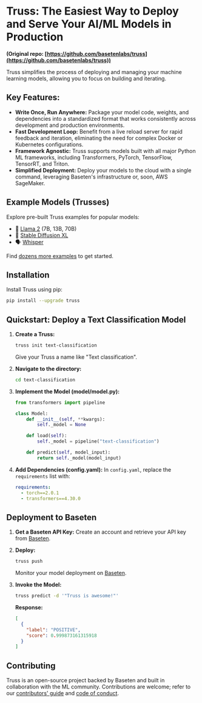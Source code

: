 # Truss: The Easiest Way to Deploy and Serve Your AI/ML Models in Production

**(Original repo: [https://github.com/basetenlabs/truss](https://github.com/basetenlabs/truss))**

Truss simplifies the process of deploying and managing your machine learning models, allowing you to focus on building and iterating.

## Key Features:

*   **Write Once, Run Anywhere:** Package your model code, weights, and dependencies into a standardized format that works consistently across development and production environments.
*   **Fast Development Loop:** Benefit from a live reload server for rapid feedback and iteration, eliminating the need for complex Docker or Kubernetes configurations.
*   **Framework Agnostic:** Truss supports models built with all major Python ML frameworks, including Transformers, PyTorch, TensorFlow, TensorRT, and Triton.
*   **Simplified Deployment:** Deploy your models to the cloud with a single command, leveraging Baseten's infrastructure or, soon, AWS SageMaker.

## Example Models (Trusses)

Explore pre-built Truss examples for popular models:

*   🦙 [Llama 2](https://github.com/basetenlabs/truss-examples/tree/main/llama/llama-2-7b-chat) (7B, 13B, 70B)
*   🎨 [Stable Diffusion XL](https://github.com/basetenlabs/truss-examples/tree/main/stable-diffusion/stable-diffusion-xl-1.0)
*   🗣 [Whisper](https://github.com/basetenlabs/truss-examples/tree/main/whisper/whisper-truss)

Find [dozens more examples](https://github.com/basetenlabs/truss-examples/) to get started.

## Installation

Install Truss using pip:

```bash
pip install --upgrade truss
```

## Quickstart: Deploy a Text Classification Model

1.  **Create a Truss:**
    ```bash
    truss init text-classification
    ```
    Give your Truss a name like "Text classification".

2.  **Navigate to the directory:**
    ```bash
    cd text-classification
    ```

3.  **Implement the Model (model/model.py):**
    ```python
    from transformers import pipeline

    class Model:
        def __init__(self, **kwargs):
            self._model = None

        def load(self):
            self._model = pipeline("text-classification")

        def predict(self, model_input):
            return self._model(model_input)
    ```

4.  **Add Dependencies (config.yaml):**
    In `config.yaml`, replace the `requirements` list with:
    ```yaml
    requirements:
      - torch==2.0.1
      - transformers==4.30.0
    ```

## Deployment to Baseten

1.  **Get a Baseten API Key:**  Create an account and retrieve your API key from [Baseten](https://app.baseten.co/settings/account/api_keys).
2.  **Deploy:**
    ```bash
    truss push
    ```
    Monitor your model deployment on [Baseten](https://app.baseten.co/models/).

3.  **Invoke the Model:**
    ```bash
    truss predict -d '"Truss is awesome!"'
    ```

    **Response:**
    ```json
    [
      {
        "label": "POSITIVE",
        "score": 0.999873161315918
      }
    ]
    ```

## Contributing

Truss is an open-source project backed by Baseten and built in collaboration with the ML community. Contributions are welcome; refer to our [contributors' guide](CONTRIBUTING.md) and [code of conduct](CODE_OF_CONDUCT.md).
